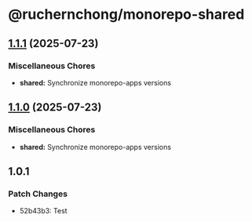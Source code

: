 # @ruchernchong/monorepo-shared

## [1.1.1](https://github.com/ruchernchong/monorepo-demo/compare/shared-v1.1.0...shared-v1.1.1) (2025-07-23)


### Miscellaneous Chores

* **shared:** Synchronize monorepo-apps versions

## [1.1.0](https://github.com/ruchernchong/monorepo-demo/compare/shared-v1.0.0...shared-v1.1.0) (2025-07-23)


### Miscellaneous Chores

* **shared:** Synchronize monorepo-apps versions

## 1.0.1

### Patch Changes

- 52b43b3: Test
